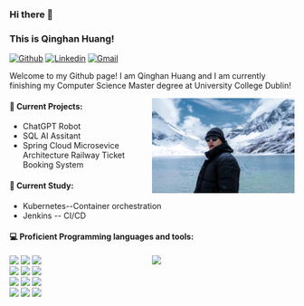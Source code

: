 ### Hi there 👋 
### This is Qinghan Huang!
 
[![Github](https://img.shields.io/badge/-Github-000?style=flat&logo=Github&logoColor=white)](https://github.com/QinghanHuang)
[![Linkedin](https://img.shields.io/badge/-LinkedIn-blue?style=flat&logo=Linkedin&logoColor=white)](https://www.linkedin.com/in/qinghan-huang-842095254/)
[![Gmail](https://img.shields.io/badge/-Gmail-c14438?style=flat&logo=Gmail&logoColor=white)](mailto:darvish841@gmail.com)
 
Welcome to my Github page! I am Qinghan Huang and I am currently finishing my Computer Science Master degree at University College Dublin!  
 
<img align="right" alt="img" src="https://github.com/QinghanHuang/QinghanHuang/blob/main/IMG_9340.JPG" width="50%" height="auto" />

#### 🌱 Current Projects: 
- ChatGPT Robot 
- SQL AI Assitant
- Spring Cloud Microsevice Architecture Railway Ticket Booking System 
 
#### :muscle: Current Study:

- Kubernetes--Container orchestration
- Jenkins -- CI/CD

 
#### :computer: Proficient Programming languages and tools: 
<p>
	<img width="50%" align="right" src="https://github-readme-stats.vercel.app/api?username=QinghanHuang&show_icons=true&hide_border=true" />
	
<code><img width="10%" src="https://www.vectorlogo.zone/logos/java/java-ar21.svg"></code> 
<code><img width="10%" src="https://www.vectorlogo.zone/logos/springio/springio-ar21.svg"></code>
<code><img width="10%" src="https://www.vectorlogo.zone/logos/vuejs/vuejs-ar21.svg"></code>
<br />
<code><img width="10%" src="https://www.vectorlogo.zone/logos/apache_kafka/apache_kafka-ar21.svg"></code>
<code><img width="10%" src="https://www.vectorlogo.zone/logos/elastic/elastic-ar21.svg"></code>
<code><img width="10%" src="https://www.vectorlogo.zone/logos/apache_hadoop/apache_hadoop-ar21.svg"></code>
<br />
<code><img width="10%" src="https://www.vectorlogo.zone/logos/ubuntu/ubuntu-ar21.svg"></code>
<code><img width="10%" src="https://www.vectorlogo.zone/logos/docker/docker-ar21.svg"></code>
<code><img width="10%" src="https://www.vectorlogo.zone/logos/amazon_aws/amazon_aws-ar21.svg"></code>
<br />
<code><img width="10%" src="https://www.vectorlogo.zone/logos/mysql/mysql-ar21.svg"></code>
<code><img width="10%" src="https://www.vectorlogo.zone/logos/mongodb/mongodb-ar21.svg"></code>
<code><img width="10%" src="https://www.vectorlogo.zone/logos/redis/redis-ar21.svg"></code>

</p>

 

 

